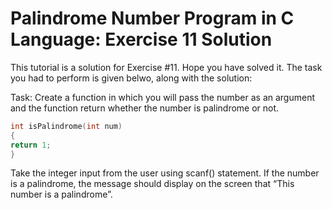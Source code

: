 # Palindrome Number Program in C Language: Exercise 11 Solution

This tutorial is a solution for Exercise #11. Hope you have solved it. The task you had to perform is given belwo, along with the solution:

Task:
Create a function in which you will pass the number as an argument and the function return whether the number is palindrome or not.

``` c
int isPalindrome(int num)
{
return 1;
}
```

Take the integer input from the user using scanf() statement. If the number is a palindrome, the message should display on the screen that “This number is a palindrome”.
